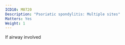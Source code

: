 ```yaml
---
ICD10: M0720
Description: "Psoriatic spondylitis: Multiple sites"
Matters: Yes
Weight: 1
---
```

If airway involved
